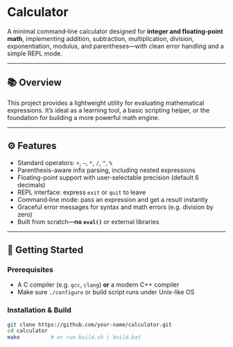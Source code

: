 # Calculator

A minimal command‑line calculator designed for **integer and floating‑point math**, implementing addition, subtraction, multiplication, division, exponentiation, modulus, and parentheses—with clean error handling and a simple REPL mode.

---

## 📚 Overview

This project provides a lightweight utility for evaluating mathematical expressions. 
It’s ideal as a learning tool, a basic scripting helper, or the foundation for building a more powerful math engine.

---

## ⚙️ Features

- Standard operators: `+`, `‒`, `*`, `/`, `^`, `%`  
- Parenthesis-aware infix parsing, including nested expressions  
- Floating-point support with user-selectable precision (default 6 decimals)  
- REPL interface: express `exit` or `quit` to leave  
- Command‑line mode: pass an expression and get a result instantly  
- Graceful error messages for syntax and math errors (e.g. division by zero)  
- Built from scratch—**no `eval()`** or external libraries

---

## 🚀 Getting Started

### Prerequisites

- A C compiler (e.g. `gcc`, `clang`) **or** a modern C++ compiler  
- Make sure `./configure` or build script runs under Unix-like OS  

### Installation & Build

```bash
git clone https://github.com/your-name/calculator.git
cd calculator
make          # or run build.sh / build.bat
